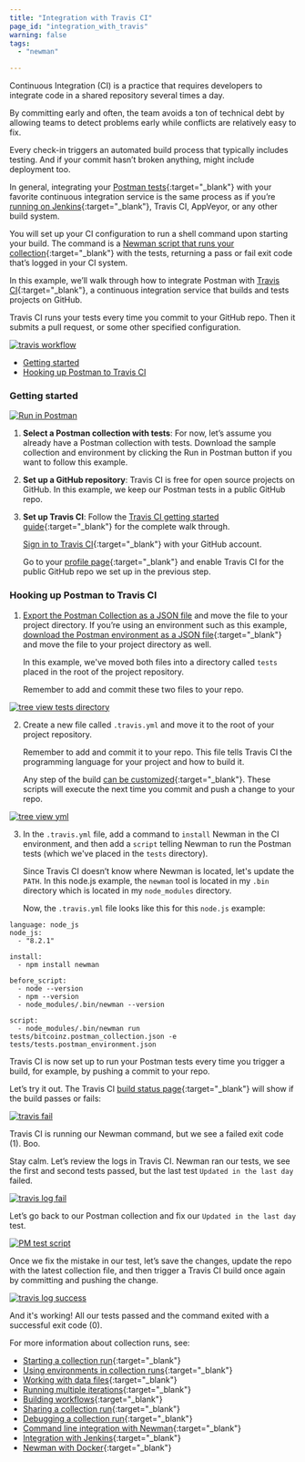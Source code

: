 ```yaml
---
title: "Integration with Travis CI"
page_id: "integration_with_travis"
warning: false
tags:
  - "newman"

---
```


Continuous Integration (CI) is a practice that requires developers to integrate code in a shared repository several times a day. 

By committing early and often, the team avoids a ton of technical debt by allowing teams to detect problems early while conflicts are relatively easy to fix. 

Every check-in triggers an automated build process that typically includes testing. And if your commit hasn’t broken anything, might include deployment too.

In general, integrating your [Postman tests](/docs/v6/postman/scripts/test_scripts){:target="_blank"} with your favorite continuous integration service is the same process as if you’re [running on Jenkins](/docs/v6/postman/collection_runs/integration_with_jenkins){:target="_blank"}, Travis CI, AppVeyor, or any other build system. 

You will set up your CI configuration to run a shell command upon starting your build. The command is a [Newman script that runs your collection](/docs/v6/postman/collection_runs/command_line_integration_with_newman){:target="_blank"} with the tests, returning a pass or fail exit code that’s logged in your CI system.

In this example, we’ll walk through how to integrate Postman with [Travis CI](https://travis-ci.org/){:target="_blank"}, a continuous integration service that builds and tests projects on GitHub. 

Travis CI runs your tests every time you commit to your GitHub repo. Then it submits a pull request, or some other specified configuration.

[![travis workflow](https://s3.amazonaws.com/postman-static-getpostman-com/postman-docs/travis_workflow.png)](https://s3.amazonaws.com/postman-static-getpostman-com/postman-docs/travis_workflow.png)

* [Getting started](#getting-started)
* [Hooking up Postman to Travis CI](#hooking-up-postman-to-travis-ci)

### Getting started

[![Run in Postman](https://run.pstmn.io/button.svg)](https://app.getpostman.com/run-collection/b79dc2835758549eed7e#?env%5Btests%5D=W3siZW5hYmxlZCI6dHJ1ZSwia2V5IjoibGFzdERheSIsInZhbHVlIjoiMjAxNy0wOC0xMFQwMDowMzo1OS45MThaIiwidHlwZSI6InRleHQifV0=)

1. **Select a Postman collection with tests**: For now, let’s assume you already have a Postman collection with tests. Download the sample collection and environment by clicking the Run in Postman button if you want to follow this example.
2. **Set up a GitHub repository**: Travis CI is free for open source projects on GitHub. In this example, we keep our Postman tests in a public GitHub repo.
3. **Set up Travis CI**: Follow the [Travis CI getting started guide](https://docs.travis-ci.com/user/getting-started){:target="_blank"} for the complete walk through. 

   [Sign in to Travis CI](https://travis-ci.org/auth){:target="_blank"} with your GitHub account. 
   
   Go to your [profile page](https://travis-ci.org/profile){:target="_blank"} and enable Travis CI for the public GitHub repo we set up in the previous step.

### Hooking up Postman to Travis CI

1. [Export the Postman Collection as a JSON file](/docs/v6/postman/collections/data_formats#exporting-and-importing-postman-data) and move the file to your project directory. If you’re using an environment such as this example, [download the Postman environment as a JSON file](/docs/v6/postman/environments_and_globals/manage_environments#manage-environments){:target="_blank"} and move the file to your project directory as well. 

   In this example, we've moved both files into a directory called `tests` placed in the root of the project repository.

   Remember to add and commit these two files to your repo.

  [![tree view tests directory](https://s3.amazonaws.com/postman-static-getpostman-com/postman-docs/travis_tree.png)](https://s3.amazonaws.com/postman-static-getpostman-com/postman-docs/travis_tree.png)
  
2. Create a new file called `.travis.yml` and move it to the root of your project repository. 

   Remember to add and commit it to your repo. This file tells Travis CI the programming language for your project and how to  build it. 

   Any step of the build [can be customized](https://docs.travis-ci.com/user/customizing-the-build){:target="_blank"}. These scripts will execute the next time you commit and push a change to your repo.

  [![tree view yml](https://s3.amazonaws.com/postman-static-getpostman-com/postman-docs/travis_tree_yml.png)](https://s3.amazonaws.com/postman-static-getpostman-com/postman-docs/travis_tree_yml.png)

3. In the `.travis.yml` file, add a command to `install` Newman in the CI environment, and then add a `script` telling Newman to run the Postman tests (which we've placed in the `tests` directory). 
  
   Since Travis CI doesn’t know where Newman is located, let's update the `PATH`. In this node.js example, the `newman` tool is located in my `.bin` directory which is located in my `node_modules` directory.
  
   Now, the `.travis.yml` file looks like this for this `node.js` example:

```
language: node_js
node_js:
  - "8.2.1"

install:
  - npm install newman

before_script:
  - node --version
  - npm --version
  - node_modules/.bin/newman --version

script:
  - node_modules/.bin/newman run tests/bitcoinz.postman_collection.json -e tests/tests.postman_environment.json
```

   Travis CI is now set up to run your Postman tests every time you trigger a build, for example, by pushing a commit to your repo.

   Let’s try it out. The Travis CI [build status page](https://travis-ci.org/){:target="_blank"} will show if the build passes or fails:
  
[![travis fail](https://s3.amazonaws.com/postman-static-getpostman-com/postman-docs/travis_fail.png)](https://s3.amazonaws.com/postman-static-getpostman-com/postman-docs/travis_fail.png)

   Travis CI is running our Newman command, but we see a failed exit code (1). Boo.

   Stay calm. Let’s review the logs in Travis CI. Newman ran our tests, we see the first and second tests passed, but the last test `Updated in the last day` failed.

[![travis log fail](https://s3.amazonaws.com/postman-static-getpostman-com/postman-docs/travis_log_fail.png)](https://s3.amazonaws.com/postman-static-getpostman-com/postman-docs/travis_log_fail.png)

   Let’s go back to our Postman collection and fix our `Updated in the last day` test.

[![PM test script](https://s3.amazonaws.com/postman-static-getpostman-com/postman-docs/WS-get-information95.png)](https://s3.amazonaws.com/postman-static-getpostman-com/postman-docs/WS-get-information95.png)

   Once we fix the mistake in our test, let’s save the changes, update the repo with the latest collection file, and then trigger a Travis CI build once again by committing and pushing the change.  

[![travis log success](https://s3.amazonaws.com/postman-static-getpostman-com/postman-docs/travis_log_success.png)](https://s3.amazonaws.com/postman-static-getpostman-com/postman-docs/travis_log_success.png)

   And it's working! All our tests passed and the command exited with a successful exit code (0).
   
   
For more information about collection runs, see:

* [Starting a collection run](/docs/v6/postman/collection_runs/starting_a_collection_run){:target="_blank"}
* [Using environments in collection runs](/docs/v6/postman/collection_runs/using_environments_in_collection_runs){:target="_blank"}
* [Working with data files](/docs/v6/postman/collection_runs/working_with_data_files){:target="_blank"}
* [Running multiple iterations](/docs/v6/postman/collection_runs/running_multiple_iterations){:target="_blank"}
* [Building workflows](/docs/v6/postman/collection_runs/building_workflows){:target="_blank"}
* [Sharing a collection run](/docs/v6/postman/collection_runs/sharing_a_collection_run){:target="_blank"}
* [Debugging a collection run](/docs/v6/postman/collection_runs/debugging_a_collection_run){:target="_blank"}
* [Command line integration with Newman](/docs/v6/postman/collection_runs/command_line_integration_with_newman){:target="_blank"}
* [Integration with Jenkins](/docs/v6/postman/collection_runs/integration_with_jenkins){:target="_blank"}
* [Newman with Docker](/docs/v6/postman/collection_runs/newman_with_docker){:target="_blank"}


